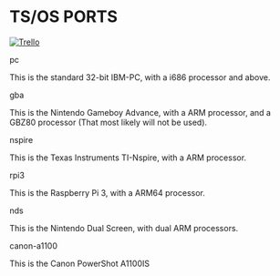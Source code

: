 # TS/OS PORTS

[![Trello](https://trello.com/favicon.ico)](https://trello.com/b/tjOwxujy/ts-os-port-status)

pc

This is the standard 32-bit IBM-PC, with a i686 processor and above.

gba

This is the Nintendo Gameboy Advance, with a ARM processor, and a GBZ80 processor (That most likely will not be used).

nspire

This is the Texas Instruments TI-Nspire, with a ARM processor.

rpi3

This is the Raspberry Pi 3, with a ARM64 processor.

nds

This is the Nintendo Dual Screen, with dual ARM processors.

canon-a1100

This is the Canon PowerShot A1100IS